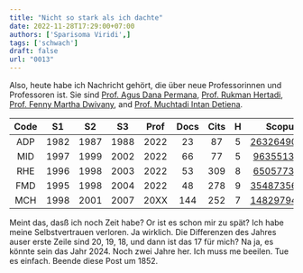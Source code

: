 ```yaml
---
title: "Nicht so stark als ich dachte"
date: 2022-11-28T17:29:00+07:00
authors: ['Sparisoma Viridi',]
tags: ['schwach']
draft: false
url: "0013"
---
```


Also, heute habe ich Nachricht geh&ouml;rt, die &uuml;ber neue Professorinnen und Professoren ist. Sie sind [Prof. Agus Dana Permana](https://www.itb.ac.id/staf/profil/agus-dana-permana), [Prof. Rukman Hertadi](https://www.itb.ac.id/staff/view/rukman-hertadi-frf), [Prof. Fenny Martha Dwivany](https://www.itb.ac.id/staf/profil/fenny-martha-dwivany), and [Prof. Muchtadi Intan Detiena](https://www.itb.ac.id/staf/profil/muchtadi-intan-detiena).

Code | S1   | S2   | S3   | Prof | Docs | Cits | H | Scopus
:-:  | :-:  | :-:  | :-:  | :-:  | :-:  | :-: | :-: | :-:
ADP  | 1982 | 1987 | 1988 | 2022 |  23  |  87  | 5 | [26326490500](https://www.scopus.com/authid/detail.uri?authorId=26326490500)
MID  | 1997 | 1999 | 2002 | 2022 |  66  |  77  | 5 | [9635513900](https://www.scopus.com/authid/detail.uri?authorId=9635513900)
RHE  | 1996 | 1998 | 2003 | 2022 |  53  | 309  | 8 | [6505773725](https://www.scopus.com/authid/detail.uri?authorId=6505773725)
FMD  | 1995 | 1998 | 2004 | 2022 |  48  | 278  | 9 | [35487356900](https://www.scopus.com/authid/detail.uri?authorId=35487356900)
MCH  | 1998 | 2001 | 2007 | 20XX | 144  | 252  | 7 | [14829794900](https://www.scopus.com/authid/detail.uri?authorId=14829794900)

Meint das, das&szlig; ich noch Zeit habe? Or ist es schon mir zu sp&auml;t? Ich habe meine Selbstvertrauen verloren. Ja wirklich. Die Differenzen des Jahres auser erste Zeile sind 20, 19, 18, und dann ist das 17 f&uuml;r mich? Na ja, es k&ouml;nnte sein das Jahr 2024. Noch zwei Jahre her. Ich muss me beeilen. Tue es einfach. Beende diese Post um 1852.
